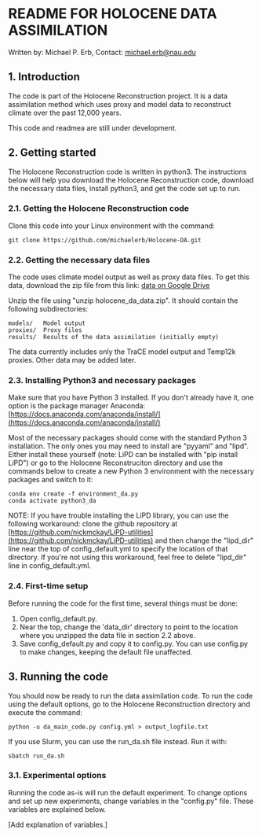 # README FOR HOLOCENE DATA ASSIMILATION
Written by: Michael P. Erb, Contact: michael.erb@nau.edu

## 1. Introduction

The code is part of the Holocene Reconstruction project.  It is a data assimilation method which uses proxy and model data to reconstruct climate over the past 12,000 years.

This code and readmea are still under development.

## 2. Getting started

The Holocene Reconstruction code is written in python3.  The instructions below will help you download the Holocene Reconstruction code, download the necessary data files, install python3, and get the code set up to run.

### 2.1. Getting the Holocene Reconstruction code

Clone this code into your Linux environment with the command:

    git clone https://github.com/michaelerb/Holocene-DA.git

### 2.2. Getting the necessary data files

The code uses climate model output as well as proxy data files.  To get this data, download the zip file from this link: [data on Google Drive](https://drive.google.com/file/d/1Iqfbpa4mhoIw_ccKYzfljkkTTz47HKzJ/view?usp=sharing)

Unzip the file using "unzip holocene_da_data.zip".  It should contain the following subdirectories:

    models/   Model output
    proxies/  Proxy files
    results/  Results of the data assimilation (initially empty)

The data currently includes only the TraCE model output and Temp12k proxies.  Other data may be added later.

### 2.3. Installing Python3 and necessary packages

Make sure that you have Python 3 installed.  If you don't already have it, one option is the package manager Anaconda: [https://docs.anaconda.com/anaconda/install/](https://docs.anaconda.com/anaconda/install/)

Most of the necessary packages should come with the standard Python 3 installation.  The only ones you may need to install are "pyyaml" and "lipd".  Either install these yourself (note: LiPD can be installed with "pip install LiPD") or go to the Holocene Reconstruciton directory and use the commands below to create a new Python 3 environment with the necessary packages and switch to it:

    conda env create -f environment_da.py
    conda activate python3_da

NOTE: If you have trouble installing the LiPD library, you can use the following workaround: clone the github repository at [https://github.com/nickmckay/LiPD-utilities](https://github.com/nickmckay/LiPD-utilities) and then change the "lipd_dir" line near the top of config_default.yml to specify the location of that directory.  If you're not using this workaround, feel free to delete "lipd_dir" line in config_default.yml.

### 2.4. First-time setup

Before running the code for the first time, several things must be done:
 1. Open config_default.py.
 2. Near the top, change the 'data_dir' directory to point to the location where you unzipped the data file in section 2.2 above.
 3. Save config_default.py and copy it to config.py.  You can use config.py to make changes, keeping the default file unaffected.

## 3. Running the code

You should now be ready to run the data assimilation code.  To run the code using the default options, go to the Holocene Reconstruction directory and execute the command:

    python -u da_main_code.py config.yml > output_logfile.txt

If you use Slurm, you can use the run_da.sh file instead.  Run it with:

    sbatch run_da.sh

### 3.1. Experimental options

Running the code as-is will run the default experiment.  To change options and set up new experiments, change variables in the "config.py" file.  These variables are explained below.

[Add explanation of variables.]

